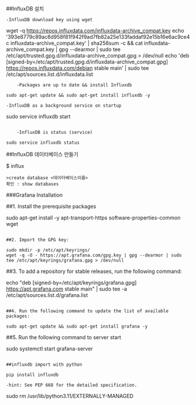 ##InfluxDB 설치

	-InfluxDB download key using wget

wget -q https://repos.influxdata.com/influxdata-archive_compat.key
echo '393e8779c89ac8d958f81f942f9ad7fb82a25e133faddaf92e15b16e6ac9ce4c influxdata-archive_compat.key' | sha256sum -c && cat influxdata-archive_compat.key | gpg --dearmor | sudo tee /etc/apt/trusted.gpg.d/influxdata-archive_compat.gpg > /dev/null
echo 'deb [signed-by=/etc/apt/trusted.gpg.d/influxdata-archive_compat.gpg] https://repos.influxdata.com/debian stable main' | sudo tee /etc/apt/sources.list.d/influxdata.list
```
	-Packages are up to date && install Influxdb

sudo apt-get update && sudo apt-get install influxdb -y
```

	-InfluxDB as a background service on startup

sudo service influxdb start
```

	-InfluxDB is status (service)

sudo service influxdb status
```

##InfluxDB 데이터베이스 만들기

$ influx
```
>create database <데이터베이스이름>
확인 : show databases 
```

###Grafana Installation

##1. Install the prerequisite packages

sudo apt-get install -y apt-transport-https software-properties-common wget
```

##2. Import the GPG key:

sudo mkdir -p /etc/apt/keyrings/
wget -q -O - https://apt.grafana.com/gpg.key | gpg --dearmor | sudo tee /etc/apt/keyrings/grafana.gpg > /dev/null
```

##3. To add a repository for stable releases, run the following command:

echo "deb [signed-by=/etc/apt/keyrings/grafana.gpg] https://apt.grafana.com stable main" | sudo tee -a /etc/apt/sources.list.d/grafana.list
```

##4. Run the following command to update the list of available packages:

sudo apt-get update && sudo apt-get install grafana -y
```

##5. Run the following command to server start

sudo systemctl start grafana-server
```

##influxdb import with python

pip install influxdb
```
	-hint: See PEP 668 for the detailed specification.

sudo rm /usr/lib/python3.11/EXTERNALLY-MANAGED
```
